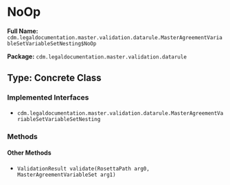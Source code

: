 # NoOp

**Full Name:** `cdm.legaldocumentation.master.validation.datarule.MasterAgreementVariableSetVariableSetNesting$NoOp`

**Package:** `cdm.legaldocumentation.master.validation.datarule`

## Type: Concrete Class

### Implemented Interfaces

- `cdm.legaldocumentation.master.validation.datarule.MasterAgreementVariableSetVariableSetNesting`

### Methods

#### Other Methods

- `ValidationResult validate(RosettaPath arg0, MasterAgreementVariableSet arg1)`

